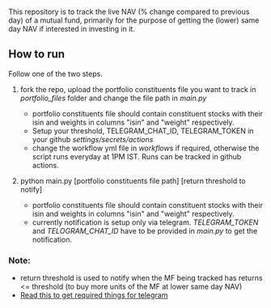 This repository is to track the live NAV (% change compared to previous day) of a mutual fund, primarily for the purpose of getting the (lower) same day NAV if interested in investing in it.

## How to run

Follow one of the two steps.

1) fork the repo, upload the portfolio constituents file you want to track in *portfolio_files* folder and change the file path in *main.py*
   - portfolio constituents file should contain constituent stocks with their isin and weights in columns "isin" and "weight" respectively.
   - Setup your threshold, TELEGRAM_CHAT_ID, TELEGRAM_TOKEN in your github *settings/secrets/actions*
   - change the workflow yml file in *workflows* if required, otherwise the script runs everyday at 1PM IST. Runs can be tracked in github actions.

2) python main.py [portfolio constituents file path] [return threshold to notify]
   - portfolio constituents file should contain constituent stocks with their isin and weights in columns "isin" and "weight" respectively.
   - currently notification is setup only via telegram. *TELEGRAM_TOKEN* and *TELOGRAM_CHAT_ID* have to be provided in *main.py* to get the notification.

### Note: 
- return threshold is used to notify when the MF being tracked has returns <= threshold (to buy more units of the MF at lower same day NAV)
- [Read this to get required things for telegram](https://gist.github.com/nafiesl/4ad622f344cd1dc3bb1ecbe468ff9f8a)
